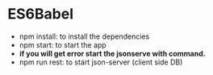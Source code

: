 # ES6Babel

* npm install: to install the dependencies
* npm start: to start the app
* **if you will get error start the jsonserve with command.**
* npm run rest: to start json-server (client side DB)
